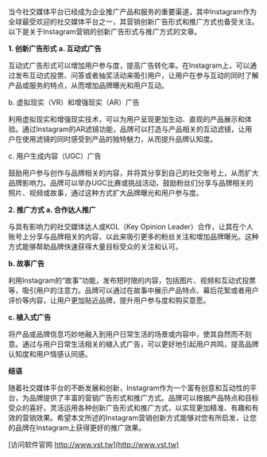 当今社交媒体平台已经成为企业推广产品和服务的重要渠道，其中Instagram作为全球最受欢迎的社交媒体平台之一，其营销创新广告形式和推广方式也备受关注。以下是关于Instagram营销的创新广告形式与推广方式的文章。

**1. 创新广告形式**
**a. 互动式广告**

互动式广告形式可以增加用户参与度，提高广告转化率。在Instagram上，可以通过发布互动式投票、问答或者抽奖活动来吸引用户，让用户在参与互动的同时了解产品或服务的特点，从而增加品牌曝光和用户互动。

b. 虚拟现实（VR）和增强现实（AR）广告

利用虚拟现实和增强现实技术，可以为用户呈现更加生动、直观的产品展示和体验。通过Instagram的AR滤镜功能，品牌可以打造与产品相关的互动滤镜，让用户在使用滤镜的同时感受到产品的独特魅力，从而提升品牌认知度。

c. 用户生成内容（UGC）广告

鼓励用户参与创作与品牌相关的内容，并将其分享到自己的社交账号上，从而扩大品牌影响力。品牌可以举办UGC比赛或挑战活动，鼓励粉丝们分享与品牌相关的照片、视频或故事，通过这种方式扩大品牌曝光和用户参与度。

**2. 推广方式**
**a. 合作达人推广**

与具有影响力的社交媒体达人或KOL（Key Opinion Leader）合作，让其在个人账号上分享与品牌相关的内容，以此来吸引更多的粉丝关注和增加品牌曝光。这种方式能够帮助品牌快速获得大量目标受众的关注和认可。

**b. 故事广告**

利用Instagram的“故事”功能，发布短时限的内容，包括图片、视频和互动式投票等，吸引用户的注意力。品牌可以通过在故事中展示产品特点、幕后花絮或者用户评价等内容，让用户更加贴近品牌，提升用户参与度和购买意愿。

**c. 植入式广告**

将产品或品牌信息巧妙地融入到用户日常生活的场景或内容中，使其自然而不刻意。通过与用户日常生活相关的植入式广告，可以更好地引起用户共鸣，提高品牌认知度和用户情感认同感。

**结语**

随着社交媒体平台的不断发展和创新，Instagram作为一个富有创意和互动性的平台，为品牌提供了丰富的营销广告形式和推广方式。品牌可以根据产品特点和目标受众的喜好，灵活运用各种创新广告形式和推广方式，以实现更加精准、有趣和有效的营销效果。希望本文所述的Instagram营销创新方式能够对您有所启发，让您的品牌在Instagram上获得更好的推广效果。


[访问软件官网 http://www.vst.tw](http://www.vst.tw)
